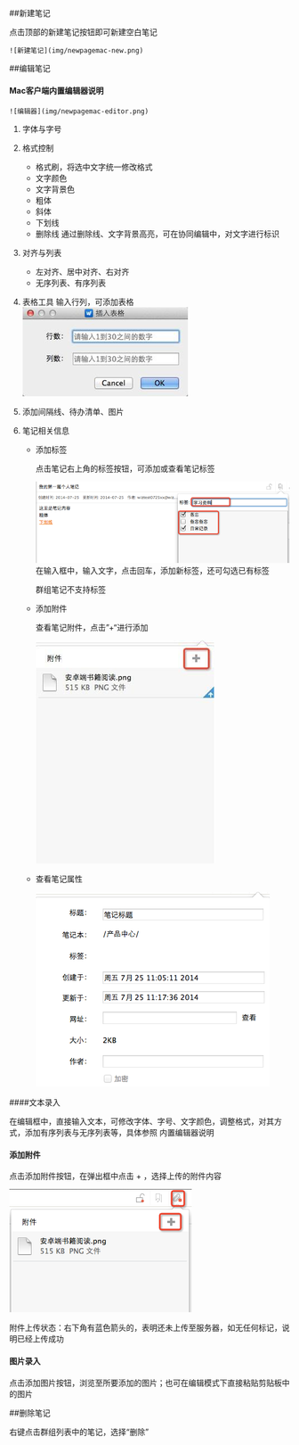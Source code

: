 ##新建笔记

点击顶部的新建笔记按钮即可新建空白笔记

    ![新建笔记](img/newpagemac-new.png)

##编辑笔记

#### Mac客户端内置编辑器说明

    ![编辑器](img/newpagemac-editor.png)

1. 字体与字号
1. 格式控制
    * 格式刷，将选中文字统一修改格式
    * 文字颜色
    * 文字背景色
    * 粗体
    * 斜体
    * 下划线
    * 删除线
        通过删除线、文字背景高亮，可在协同编辑中，对文字进行标识

1. 对齐与列表
    * 左对齐、居中对齐、右对齐
    * 无序列表、有序列表
1. 表格工具
    输入行列，可添加表格
    ![编辑器](img/newpagemac-table.png)

1. 添加间隔线、待办清单、图片
1. 笔记相关信息

    * 添加标签

        点击笔记右上角的标签按钮，可添加或查看笔记标签

        ![编辑器](img/newpagemac-tag.png)
        在输入框中，输入文字，点击回车，添加新标签，还可勾选已有标签

        群组笔记不支持标签
    * 添加附件

        查看笔记附件，点击”+“进行添加

        ![编辑器](img/newpagemac-attachment.png)

    * 查看笔记属性

        ![编辑器](img/newpagemac-info.png)

####文本录入

在编辑框中，直接输入文本，可修改字体、字号、文字颜色，调整格式，对其方式，添加有序列表与无序列表等，具体参照 内置编辑器说明

#### 添加附件

点击添加附件按钮，在弹出框中点击 + ，选择上传的附件内容

![编辑器](img/newpagemac-addAttachment.png)

附件上传状态：右下角有蓝色箭头的，表明还未上传至服务器，如无任何标记，说明已经上传成功

#### 图片录入

点击添加图片按钮，浏览至所要添加的图片；也可在编辑模式下直接粘贴剪贴板中的图片

##删除笔记

右键点击群组列表中的笔记，选择“删除”
